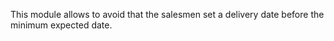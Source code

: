 This module allows to avoid that the salesmen set a delivery date before the minimum
expected date.
